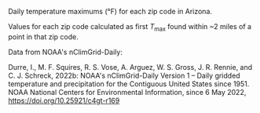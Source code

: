 Daily temperature maximums (°F) for each zip code in Arizona. 

Values for each zip code calculated as first $T_{\text{max}}$ found within ~2 miles of a point in that zip code. 

Data from NOAA's nClimGrid-Daily:

Durre, I., M. F. Squires, R. S. Vose, A. Arguez, W. S. Gross, J. R. Rennie, and C. J. Schreck, 2022b: NOAA's nClimGrid-Daily Version 1 – Daily gridded temperature and precipitation for the Contiguous United States since 1951. NOAA National Centers for Environmental Information, since 6 May 2022, https://doi.org/10.25921/c4gt-r169